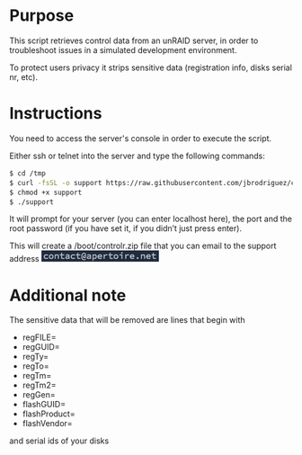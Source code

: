 # Purpose

This script retrieves control data from an unRAID server, in order to troubleshoot issues in a simulated development environment.

To protect users privacy it strips sensitive data (registration info, disks serial nr, etc).

# Instructions

You need to access the server's console in order to execute the script.

Either ssh or telnet into the server and type the following commands:

```bash
$ cd /tmp
$ curl -fsSL -o support https://raw.githubusercontent.com/jbrodriguez/controlr-support/master/support
$ chmod +x support
$ ./support
```

It will prompt for your server (you can enter localhost here), the port and the root password (if you have set it, if you didn’t just press enter).

This will create a /boot/controlr.zip file that you can email to the support address ![support address](./contact.png)

# Additional note

The sensitive data that will be removed are lines that begin with

- regFILE=
- regGUID=
- regTy=
- regTo=
- regTm=
- regTm2=
- regGen=
- flashGUID=
- flashProduct=
- flashVendor=

and serial ids of your disks
